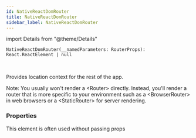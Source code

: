 ```yaml
---
id: NativeReactDomRouter
title: NativeReactDomRouter
sidebar_label: NativeReactDomRouter
---
```


import Details from "@theme/Details"


```tsx
NativeReactDomRouter(__namedParameters: RouterProps): React.ReactElement | null
```
<br/>

Provides location context for the rest of the app.

Note: You usually won't render a <Router\> directly. Instead, you'll render a  
router that is more specific to your environment such as a <BrowserRouter\>  
in web browsers or a <StaticRouter\> for server rendering.

### Properties

This element is often used without passing props

